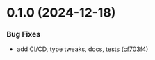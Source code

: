 # 0.1.0 (2024-12-18)


### Bug Fixes

* add CI/CD, type tweaks, docs, tests ([cf703f4](https://github.com/muxinc/ce-la-react/commit/cf703f4bb248abd66be11c5bc87453f3e9b95937))



